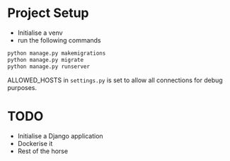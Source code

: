# Project Setup
- Initialise a venv
- run the following commands
```bash
python manage.py makemigrations
python manage.py migrate
python manage.py runserver
```

ALLOWED_HOSTS in `settings.py` is set to allow all connections for debug purposes.

# TODO

- Initialise a Django application
- Dockerise it
- Rest of the horse
